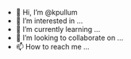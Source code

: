 - 👋 Hi, I’m @kpullum
- 👀 I’m interested in ...
- 🌱 I’m currently learning ...
- 💞️ I’m looking to collaborate on ...
- 📫 How to reach me ...

<!---
kpullum/kpullum is a ✨ special ✨ repository because its `README.md` (this file) appears on your GitHub profile.
You can click the Preview link to take a look at your changes.
--->
